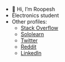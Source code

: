 - 👋 Hi, I’m Roopesh
- Electronics student
- Other profiles:
  - [Stack Overflow](https://stackoverflow.com/users/13265356/roopesh)
  - [Sololearn](https://www.sololearn.com/Profile/11386139)
  - [Twitter](https://twitter.com/roopeshor)
  - [Reddit](https://www.reddit.com/u/Roopeshor)
  - [LinkedIn](https://www.linkedin.com/in/roopesh-or)
